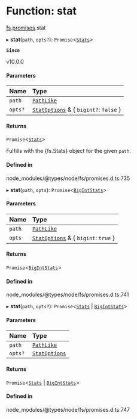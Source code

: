 # Function: stat

[fs](../modules/fs.md).[promises](../modules/fs.promises.md).stat

▸ **stat**(`path`, `opts?`): `Promise`<[`Stats`](../classes/fs.Stats.md)\>

**`Since`**

v10.0.0

#### Parameters

| Name | Type |
| :------ | :------ |
| `path` | [`PathLike`](../types/fs.PathLike.md) |
| `opts?` | [`StatOptions`](../interfaces/fs.StatOptions.md) & { `bigint?`: ``false``  } |

#### Returns

`Promise`<[`Stats`](../classes/fs.Stats.md)\>

Fulfills with the {fs.Stats} object for the given `path`.

#### Defined in

node_modules/@types/node/fs/promises.d.ts:735

▸ **stat**(`path`, `opts`): `Promise`<[`BigIntStats`](../interfaces/fs.BigIntStats.md)\>

#### Parameters

| Name | Type |
| :------ | :------ |
| `path` | [`PathLike`](../types/fs.PathLike.md) |
| `opts` | [`StatOptions`](../interfaces/fs.StatOptions.md) & { `bigint`: ``true``  } |

#### Returns

`Promise`<[`BigIntStats`](../interfaces/fs.BigIntStats.md)\>

#### Defined in

node_modules/@types/node/fs/promises.d.ts:741

▸ **stat**(`path`, `opts?`): `Promise`<[`Stats`](../classes/fs.Stats.md) \| [`BigIntStats`](../interfaces/fs.BigIntStats.md)\>

#### Parameters

| Name | Type |
| :------ | :------ |
| `path` | [`PathLike`](../types/fs.PathLike.md) |
| `opts?` | [`StatOptions`](../interfaces/fs.StatOptions.md) |

#### Returns

`Promise`<[`Stats`](../classes/fs.Stats.md) \| [`BigIntStats`](../interfaces/fs.BigIntStats.md)\>

#### Defined in

node_modules/@types/node/fs/promises.d.ts:747
